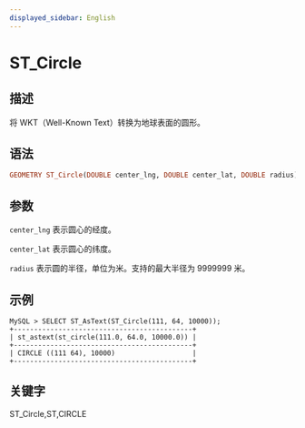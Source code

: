 ```yaml
---
displayed_sidebar: English
---
```


# ST_Circle

## 描述

将 WKT（Well-Known Text）转换为地球表面的圆形。

## 语法

```Haskell
GEOMETRY ST_Circle(DOUBLE center_lng, DOUBLE center_lat, DOUBLE radius)
```

## 参数

`center_lng` 表示圆心的经度。

`center_lat` 表示圆心的纬度。

`radius` 表示圆的半径，单位为米。支持的最大半径为 9999999 米。

## 示例

```Plain
MySQL > SELECT ST_AsText(ST_Circle(111, 64, 10000));
+--------------------------------------------+
| st_astext(st_circle(111.0, 64.0, 10000.0)) |
+--------------------------------------------+
| CIRCLE ((111 64), 10000)                   |
+--------------------------------------------+
```

## 关键字

ST_Circle,ST,CIRCLE